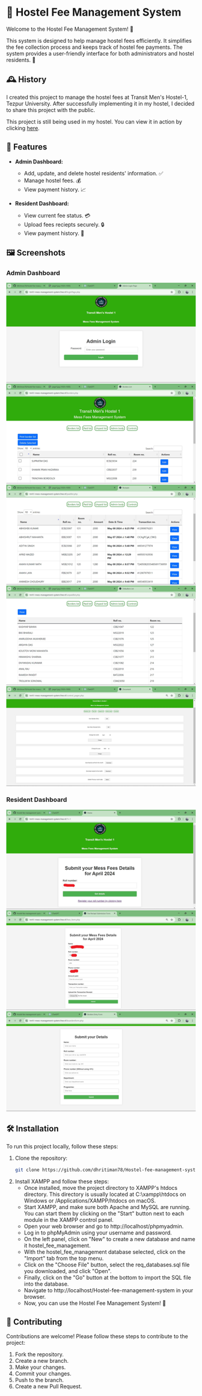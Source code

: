 # 🏫 Hostel Fee Management System

Welcome to the Hostel Fee Management System! 🌟

This system is designed to help manage hostel fees efficiently. It simplifies the fee collection process and keeps track of hostel fee payments. The system provides a user-friendly interface for both administrators and hostel residents. 💼

## 🕰️ History

I created this project to manage the hostel fees at Transit Men's Hostel-1, Tezpur University. After successfully implementing it in my hostel, I decided to share this project with the public. 

This project is still being used in my hostel. You can view it in action by clicking [here](https://tmh1-mess-management-system.free.nf/?i=1).

## 🚀 Features

- **Admin Dashboard:** 
  - Add, update, and delete hostel residents' information. ✅
  - Manage hostel fees. 💰
  - View payment history. 📈
  
- **Resident Dashboard:**
  - View current fee status. 💳
  - Upload fees reciepts securely. 🔒
  - View payment history. 📜

## 🖼️ Screenshots

### Admin Dashboard
![Admin Dashboard](assets/pics/login.jpg)
![Admin Dashboard](assets/pics/Borders.jpg)
![Admin Dashboard](assets/pics/paidlist.jpg)
![Admin Dashboard](assets/pics/defaulters.jpg)
![Admin Dashboard](assets/pics/controls.jpg)


### Resident Dashboard
![Resident Dashboard](assets/pics/homepage.jpg)
![Resident Dashboard](assets/pics/page1.jpg)
![Resident Dashboard](assets/pics/page2.jpg)


## 🛠️ Installation

To run this project locally, follow these steps:

1. Clone the repository:
   ```bash
   git clone https://github.com/dhritiman78/Hostel-fee-management-system.git

2. Install XAMPP and follow these steps:
    - Once installed, move the project directory to XAMPP's htdocs directory. This directory is usually located at C:\xampp\htdocs on Windows or /Applications/XAMPP/htdocs on macOS.
    - Start XAMPP, and make sure both Apache and MySQL are running. You can start them by clicking on the "Start" button next to each module in the XAMPP control panel.
    - Open your web browser and go to http://localhost/phpmyadmin.
    - Log in to phpMyAdmin using your username and password.
    - On the left panel, click on "New" to create a new database and name it hostel_fee_management.
    - With the hostel_fee_management database selected, click on the "Import" tab from the top menu.
    - Click on the "Choose File" button, select the req_databases.sql file you downloaded, and click "Open".
    - Finally, click on the "Go" button at the bottom to import the SQL file into the database.
    - Navigate to http://localhost/Hostel-fee-management-system in your browser.
    - Now, you can use the Hostel Fee Management System! 🎉

## 🤝 Contributing

Contributions are welcome! Please follow these steps to contribute to the project:

1. Fork the repository.
2. Create a new branch.
3. Make your changes.
4. Commit your changes.
5. Push to the branch.
6. Create a new Pull Request.
